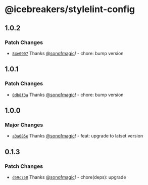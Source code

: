 # @icebreakers/stylelint-config

## 1.0.2

### Patch Changes

- [`84e0907`](https://github.com/sonofmagic/eslint-config/commit/84e0907133d66e497e949276c0c8a65f998feaad) Thanks [@sonofmagic](https://github.com/sonofmagic)! - chore: bump version

## 1.0.1

### Patch Changes

- [`0db8f3a`](https://github.com/sonofmagic/eslint-config/commit/0db8f3a871ca7efb797ce6dfdf532aef41ff8776) Thanks [@sonofmagic](https://github.com/sonofmagic)! - chore: bump version

## 1.0.0

### Major Changes

- [`a3a085e`](https://github.com/sonofmagic/eslint-config/commit/a3a085e041267b66e6705d9f982bca213df90da4) Thanks [@sonofmagic](https://github.com/sonofmagic)! - feat: upgrade to latset version

## 0.1.3

### Patch Changes

- [`d59c750`](https://github.com/sonofmagic/eslint-config/commit/d59c75001bef52bbf4cfa3c8f128ca91f2b1b67d) Thanks [@sonofmagic](https://github.com/sonofmagic)! - chore(deps): upgrade
